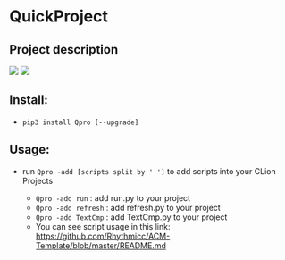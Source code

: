 # QuickProject
## Project description
[![](https://img.shields.io/badge/version-0.1.0-green)](https://img.shields.io/badge/version-0.1.0-green)
[![](https://img.shields.io/badge/author-RhythmLian-blue)](https://img.shields.io/badge/author-RhythmLian-blue)

## Install:

  - `pip3 install Qpro [--upgrade]`

## Usage:
  
  - run `Qpro -add [scripts split by ' ']` to add scripts into your CLion Projects
    
    - `Qpro -add run` : add run.py to your project
    - `Qpro -add refresh` : add refresh.py to your project
    - `Qpro -add TextCmp` : add TextCmp.py to your project
    - You can see script usage in this link: https://github.com/Rhythmicc/ACM-Template/blob/master/README.md
